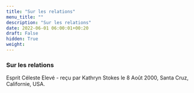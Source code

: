 ```yaml
---
title: "Sur les relations"
menu_title: ""
description: "Sur les relations"
date: 2022-06-01 06:00:01+00:20
draft: False
hidden: True
weight:
---
```

### Sur les relations

Esprit Céleste Elevé - reçu par Kathryn Stokes le 8 Août 2000, Santa Cruz, Californie, USA.



